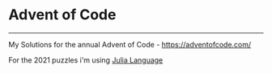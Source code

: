 
# Advent of Code
---
My Solutions for the annual Advent of Code - https://adventofcode.com/

For the 2021 puzzles i'm using [Julia Language](https://julialang.org/)
